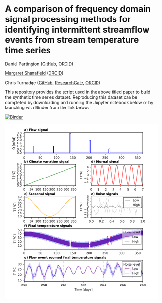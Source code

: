 # A comparison of frequency domain signal processing methods for identifying intermittent streamflow events from stream temperature time series
Daniel Partington ([GitHub](https://github.com/daniel-partington), [ORCID](https://orcid.org/0000-0003-2266-824X))

[Margaret Shanafield](https://www.flinders.edu.au/people/margaret.shanafield) ([ORCID](https://orcid.org/0000-0003-1710-1548))

Chris Turnadge ([GitHub](https://github.com/christurnadge), [ResearchGate](https://www.researchgate.net/profile/Chris-Turnadge), [ORCID](https://orcid.org/0000-0002-9882-1573))


This repository provides the script used in the above titled paper to build the synthetic time series dataset. Reproducing this dataset can be completed by downloading and running the Jupyter notebook below or by launching with Binder from the link below:

[![Binder](https://mybinder.org/badge_logo.svg)](https://mybinder.org/v2/gh/daniel-partington/Hydro_Time_Series_Event_Identification/master)

![Alt text](/Synthetic_stream_temperature_example_gs_new.png?raw=true "Synthetic Dataset")
